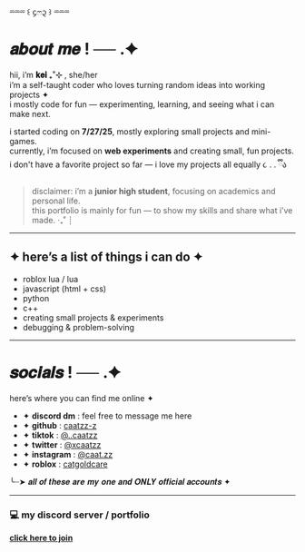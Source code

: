 ⏔⏔⏔ ꒰ ᧔ෆ᧓ ꒱ ⏔⏔⏔  
# 𝒂𝒃𝒐𝒖𝒕 𝒎𝒆 ! ── .✦

hii, i’m **𝐤𝐞𝐢 ₊˚⊹** , she/her <br>
i’m a self-taught coder who loves turning random ideas into working projects ✦  
i mostly code for fun — experimenting, learning, and seeing what i can make next.

i started coding on **7/27/25**, mostly exploring small projects and mini-games.  
currently, i’m focused on **web experiments** and creating small, fun projects.  
i don't have a favorite project so far — i love my projects all equally ૮ ․ ․ ྀིა  

> disclaimer: i’m a **junior high student**, focusing on academics and personal life.  
> this portfolio is mainly for fun — to show my skills and share what i’ve made. ‧₊˚ ┊  

---

## ✦ here’s a list of things i can do ✦
- roblox lua / lua  
- javascript (html + css)  
- python  
- c++  
- creating small projects & experiments  
- debugging & problem-solving  

---

# 𝒔𝒐𝒄𝒊𝒂𝒍𝒔 ! ── .✦  
here’s where you can find me online ✦  

- ✦ **discord dm** : feel free to message me here  
- ✦ **github** : [caatzz-z](https://github.com/caatzz-z)  
- ✦ **tiktok** : [@..caatzz](https://www.tiktok.com/@..caatzz)  
- ✦ **twitter** : [@xcaatzz](https://x.com/xcaatzz)  
- ✦ **instagram** : [@caat.zz](https://www.instagram.com/caat.zz/)  
- ✦ **roblox** : [catgoldcare](https://www.roblox.com/users/2441682066/profile)  

╰┈➤ 𝒂𝒍𝒍 𝒐𝒇 𝒕𝒉𝒆𝒔𝒆 𝒂𝒓𝒆 𝒎𝒚 𝒐𝒏𝒆 𝒂𝒏𝒅 𝑶𝑵𝑳𝒀 𝒐𝒇𝒇𝒊𝒄𝒊𝒂𝒍 𝒂𝒄𝒄𝒐𝒖𝒏𝒕𝒔 ✦  

---

### 💻 my discord server / portfolio
[**click here to join**](https://discord.gg/2Y5rFHYdf5)
